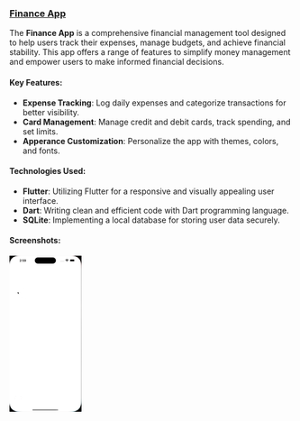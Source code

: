 ### [Finance App](https://github.com/GhagSagar23/legendary-system/tree/develop/financeapp)

The **Finance App** is a comprehensive financial management tool designed to help users track their expenses, manage budgets, and achieve financial stability. This app offers a range of features to simplify money management and empower users to make informed financial decisions.

#### Key Features:

- **Expense Tracking**: Log daily expenses and categorize transactions for better visibility.
- **Card Management**: Manage credit and debit cards, track spending, and set limits.
- **Apperance Customization**: Personalize the app with themes, colors, and fonts.

#### Technologies Used:

- **Flutter**: Utilizing Flutter for a responsive and visually appealing user interface.
- **Dart**: Writing clean and efficient code with Dart programming language.
- **SQLite**: Implementing a local database for storing user data securely.

#### Screenshots:

![Home Screen](screenshots/finance_app.gif)
